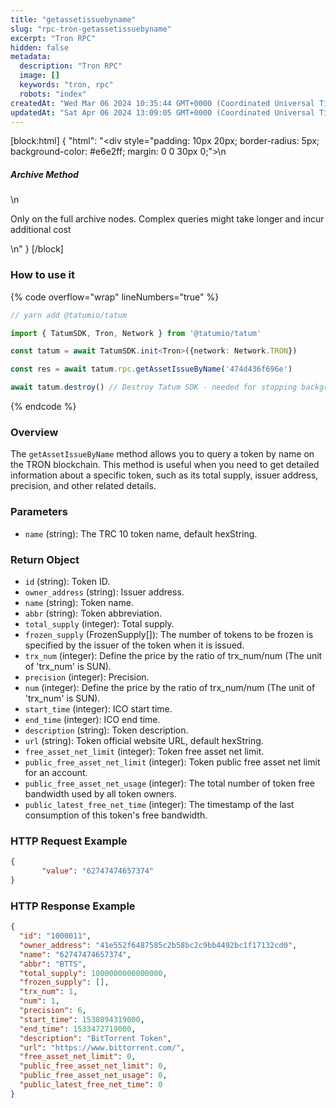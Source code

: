 ```yaml
---
title: "getassetissuebyname"
slug: "rpc-tron-getassetissuebyname"
excerpt: "Tron RPC"
hidden: false
metadata: 
  description: "Tron RPC"
  image: []
  keywords: "tron, rpc"
  robots: "index"
createdAt: "Wed Mar 06 2024 10:35:44 GMT+0000 (Coordinated Universal Time)"
updatedAt: "Sat Apr 06 2024 13:09:05 GMT+0000 (Coordinated Universal Time)"
---
```

[block:html]
{
  "html": "<div style=\"padding: 10px 20px; border-radius: 5px; background-color: #e6e2ff; margin: 0 0 30px 0;\">\n  <h5>Archive Method</h5>\n  <p>Only on the full archive nodes. Complex queries might take longer and incur additional cost</p>\n</div>"
}
[/block]


### How to use it

{% code overflow="wrap" lineNumbers="true" %}

```typescript
// yarn add @tatumio/tatum

import { TatumSDK, Tron, Network } from '@tatumio/tatum'

const tatum = await TatumSDK.init<Tron>({network: Network.TRON})

const res = await tatum.rpc.getAssetIssueByName('474d436f696e')

await tatum.destroy() // Destroy Tatum SDK - needed for stopping background jobs
```

{% endcode %}

### Overview

The `getAssetIssueByName` method allows you to query a token by name on the TRON blockchain. This method is useful when you need to get detailed information about a specific token, such as its total supply, issuer address, precision, and other related details.

### Parameters

- `name` (string): The TRC 10 token name, default hexString.

### Return Object

- `id` (string): Token ID.
- `owner_address` (string): Issuer address.
- `name` (string): Token name.
- `abbr` (string): Token abbreviation.
- `total_supply` (integer): Total supply.
- `frozen_supply` (FrozenSupply\[]): The number of tokens to be frozen is specified by the issuer of the token when it is issued.
- `trx_num` (integer): Define the price by the ratio of trx\_num/num (The unit of 'trx\_num' is SUN).
- `precision` (integer): Precision.
- `num` (integer): Define the price by the ratio of trx\_num/num (The unit of 'trx\_num' is SUN).
- `start_time` (integer): ICO start time.
- `end_time` (integer): ICO end time.
- `description` (string): Token description.
- `url` (string): Token official website URL, default hexString.
- `free_asset_net_limit` (integer): Token free asset net limit.
- `public_free_asset_net_limit` (integer): Token public free asset net limit for an account.
- `public_free_asset_net_usage` (integer): The total number of token free bandwidth used by all token owners.
- `public_latest_free_net_time` (integer): The timestamp of the last consumption of this token's free bandwidth.

### HTTP Request Example

```json
{
       "value": "62747474657374"
}
```

### HTTP Response Example

```json
{
  "id": "1000011",
  "owner_address": "41e552f6487585c2b58bc2c9bb4492bc1f17132cd0",
  "name": "62747474657374",
  "abbr": "BTTS",
  "total_supply": 1000000000000000,
  "frozen_supply": [],
  "trx_num": 1,
  "num": 1,
  "precision": 6,
  "start_time": 1530894319000,
  "end_time": 1533472719000,
  "description": "BitTorrent Token",
  "url": "https://www.bittorrent.com/",
  "free_asset_net_limit": 0,
  "public_free_asset_net_limit": 0,
  "public_free_asset_net_usage": 0,
  "public_latest_free_net_time": 0
}
```
